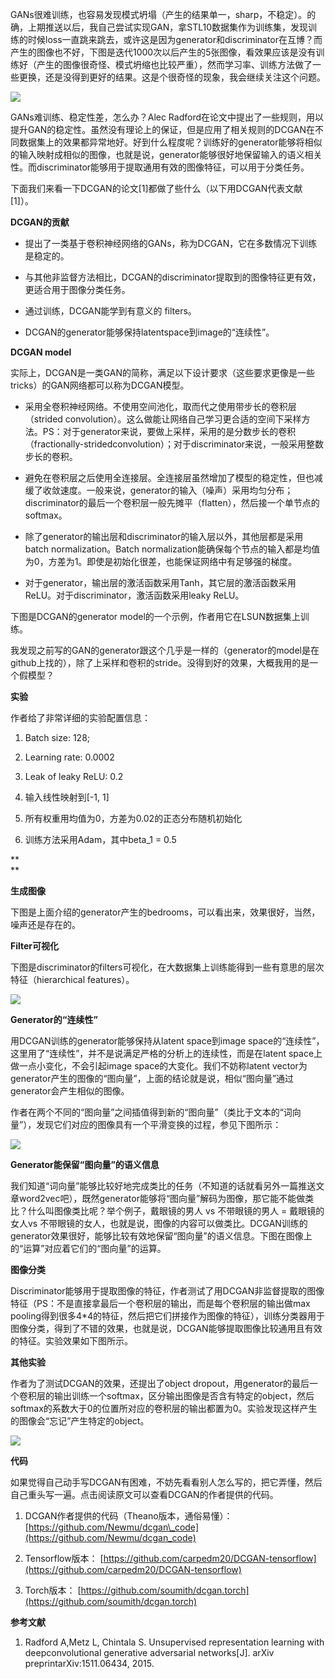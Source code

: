 GANs很难训练，也容易发现模式坍塌（产生的结果单一，sharp，不稳定）。的确，上期推送以后，我自己尝试实现GAN，拿STL10数据集作为训练集，发现训练的时候loss一直跳来跳去，或许这是因为generator和discriminator在互博？而产生的图像也不好，下图是迭代1000次以后产生的5张图像，看效果应该是没有训练好（产生的图像很奇怪、模式坍缩也比较严重），然而学习率、训练方法做了一些更换，还是没得到更好的结果。这是个很奇怪的现象，我会继续关注这个问题。

![](http://mmbiz.qpic.cn/mmbiz_jpg/yAnhaHNJib1Yga5ibhib4DY7pItpsS6af0NFnbFnI9hTN9C5gr9kuTJgia5DQygQtenlsZh6Tdz1zGjouLserIeLFA/640?wx_fmt=jpeg&tp=webp&wxfrom=5&wx_lazy=1)

GANs难训练、稳定性差，怎么办？Alec Radford在论文中提出了一些规则，用以提升GAN的稳定性。虽然没有理论上的保证，但是应用了相关规则的DCGAN在不同数据集上的效果都异常地好。好到什么程度呢？训练好的generator能够将相似的输入映射成相似的图像，也就是说，generator能够很好地保留输入的语义相关性。而discriminator能够用于提取通用有效的图像特征，可以用于分类任务。

下面我们来看一下DCGAN的论文\[1\]都做了些什么（以下用DCGAN代表文献\[1\]）。

**DCGAN的贡献**

* 提出了一类基于卷积神经网络的GANs，称为DCGAN，它在多数情况下训练是稳定的。

* 与其他非监督方法相比，DCGAN的discriminator提取到的图像特征更有效，更适合用于图像分类任务。

* 通过训练，DCGAN能学到有意义的 filters。

* DCGAN的generator能够保持latentspace到image的“连续性”。

**DCGAN model**

实际上，DCGAN是一类GAN的简称，满足以下设计要求（这些要求更像是一些tricks）的GAN网络都可以称为DCGAN模型。

* 采用全卷积神经网络。不使用空间池化，取而代之使用带步长的卷积层（strided convolution）。这么做能让网络自己学习更合适的空间下采样方法。PS：对于generator来说，要做上采样，采用的是分数步长的卷积（fractionally-stridedconvolution）；对于discriminator来说，一般采用整数步长的卷积。

* 避免在卷积层之后使用全连接层。全连接层虽然增加了模型的稳定性，但也减缓了收敛速度。一般来说，generator的输入（噪声）采用均匀分布；discriminator的最后一个卷积层一般先摊平（flatten），然后接一个单节点的softmax。

* 除了generator的输出层和discriminator的输入层以外，其他层都是采用batch normalization。Batch normalization能确保每个节点的输入都是均值为0，方差为1。即使是初始化很差，也能保证网络中有足够强的梯度。

* 对于generator，输出层的激活函数采用Tanh，其它层的激活函数采用ReLU。对于discriminator，激活函数采用leaky ReLU。

下图是DCGAN的generator model的一个示例，作者用它在LSUN数据集上训练。

我发现之前写的GAN的generator跟这个几乎是一样的（generator的model是在github上找的），除了上采样和卷积的stride。没得到好的效果，大概我用的是一个假模型？

**实验**

作者给了非常详细的实验配置信息：

1. Batch size: 128;

2. Learning rate: 0.0002

3. Leak of leaky ReLU: 0.2

4. 输入线性映射到\[-1, 1\]

5. 所有权重用均值为0，方差为0.02的正态分布随机初始化

6. 训练方法采用Adam，其中beta\_1 = 0.5

**    
**

**生成图像**

下图是上面介绍的generator产生的bedrooms，可以看出来，效果很好，当然，噪声还是存在的。

**Filter可视化**

下图是discriminator的filters可视化，在大数据集上训练能得到一些有意思的层次特征（hierarchical features）。

![](http://mmbiz.qpic.cn/mmbiz_jpg/yAnhaHNJib1Yga5ibhib4DY7pItpsS6af0NZMf5vPs56lbabWnc4KHInOAsuplCGe1z2mmqqrsicxoF9CuQ5K3CYxw/640?wx_fmt=jpeg&tp=webp&wxfrom=5&wx_lazy=1)

**Generator的“连续性”**

用DCGAN训练的generator能够保持从latent space到image space的“连续性”，这里用了“连续性”，并不是说满足严格的分析上的连续性，而是在latent space上做一点小变化，不会引起image space的大变化。我们不妨称latent vector为generator产生的图像的“图向量”，上面的结论就是说，相似“图向量”通过generator会产生相似的图像。

作者在两个不同的“图向量”之间插值得到新的“图向量”（类比于文本的“词向量”），发现它们对应的图像具有一个平滑变换的过程，参见下图所示：

![](http://mmbiz.qpic.cn/mmbiz_jpg/yAnhaHNJib1Yga5ibhib4DY7pItpsS6af0N3DqcWU4FFANicSaUjqNibB4EJgtxFyBjKQs9jHYhndfI3Mwib8w91BGoQ/640?wx_fmt=jpeg&tp=webp&wxfrom=5&wx_lazy=1)

**Generator能保留“图向量”的语义信息**

我们知道“词向量”能够比较好地完成类比的任务（不知道的话就看另外一篇推送文章word2vec吧），既然generator能够将“图向量”解码为图像，那它能不能做类比？什么叫图像类比呢？举个例子，戴眼镜的男人 vs 不带眼镜的男人 = 戴眼镜的女人vs 不带眼镜的女人，也就是说，图像的内容可以做类比。DCGAN训练的generator效果很好，能够比较有效地保留“图向量”的语义信息。下图在图像上的“运算”对应着它们的“图向量”的运算。

**图像分类**

Discriminator能够用于提取图像的特征，作者测试了用DCGAN非监督提取的图像特征（PS：不是直接拿最后一个卷积层的输出，而是每个卷积层的输出做max pooling得到很多4\*4的特征，然后把它们拼接作为图像的特征），训练分类器用于图像分类，得到了不错的效果，也就是说，DCGAN能够提取图像比较通用且有效的特征。实验效果如下图所示。

**其他实验**

作者为了测试DCGAN的效果，还提出了object dropout，用generator的最后一个卷积层的输出训练一个softmax，区分输出图像是否含有特定的object，然后softmax的系数大于0的位置所对应的卷积层的输出都置为0。实验发现这样产生的图像会“忘记”产生特定的object。

![](http://mmbiz.qpic.cn/mmbiz_jpg/yAnhaHNJib1Yga5ibhib4DY7pItpsS6af0N8iaLfWRqXBpGniaMKOxPoQGv8ria8lWccFWCRlw3njPhOQd8NvjiaglVwQ/640?wx_fmt=jpeg&tp=webp&wxfrom=5&wx_lazy=1)

**代码**

如果觉得自己动手写DCGAN有困难，不妨先看看别人怎么写的，把它弄懂，然后自己重头写一遍。点击阅读原文可以查看DCGAN的作者提供的代码。

1. DCGAN作者提供的代码（Theano版本，通俗易懂）： [https://github.com/Newmu/dcgan\_code](https://github.com/Newmu/dcgan_code)

2. Tensorflow版本： [https://github.com/carpedm20/DCGAN-tensorflow](https://github.com/carpedm20/DCGAN-tensorflow)

3. Torch版本： [https://github.com/soumith/dcgan.torch](https://github.com/soumith/dcgan.torch)

**参考文献**

1. Radford A,Metz L, Chintala S. Unsupervised representation learning with deepconvolutional generative adversarial networks\[J\]. arXiv preprintarXiv:1511.06434, 2015.




